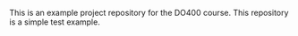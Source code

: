 This is an example project repository for the DO400 course.
This repository is a simple test example.